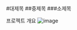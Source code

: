#대제목
##중제목
###소제목

프로젝트 개요
![image](https://github.com/2024-SMHRD-SW-DataDegign-1/smartValley/assets/147639795/dd37e2cc-e882-4827-890c-3079562c75f7)
